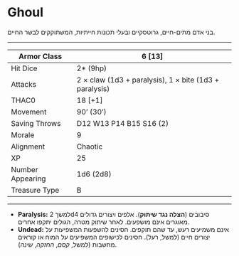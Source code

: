 # Ghoul

בני אדם מתים-חיים, גרוטסקיים ובעלי תכונות חייתיות, המשתוקקים לבשר החיים.

------

| Armor Class     | 6 [13]                                                 |
| ---------------- | ------------------------------------------------------ |
| Hit Dice         | 2* (9hp)                                               |
| Attacks          | 2 × claw (1d3 + paralysis), 1 × bite (1d3 + paralysis) |
| THAC0            | 18 [+1]                                                |
| Movement         | 90’ (30’)                                              |
| Saving Throws    | D12 W13 P14 B15 S16 (2)                                |
| Morale           | 9                                                      |
| Alignment        | Chaotic                                                |
| XP               | 25                                                     |
| Number Appearing | 1d6 (2d8)                                              |
| Treasure Type    | B                                                      |

------

- **Paralysis:** למשך 2d4 סיבובים (**הצלה נגד שיתוק**). אלפים ויצורים גדולים מאוגרים אינם מושפעים. לאחר שיתוק מטרה, הגולים יתקפו אחרים.
- **Undead:** אינם משמיעים רעש, עד שהם תוקפים. חסינים להשפעות המשפיעות על יצורים חיים (למשל, רעל). חסינים לכישופים המשפיעים על המוח או קוראים מחשבות (למשל, *קסם*, *החזקה*, *שינה*).